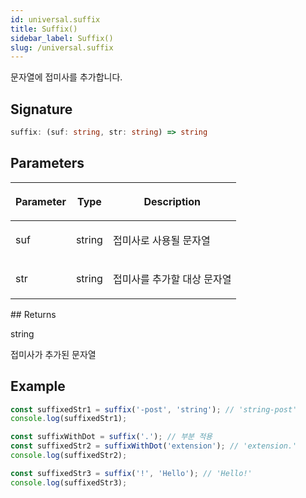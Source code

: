 ```yaml
---
id: universal.suffix
title: Suffix()
sidebar_label: Suffix()
slug: /universal.suffix
---
```






문자열에 접미사를 추가합니다.

## Signature

```typescript
suffix: (suf: string, str: string) => string
```

## Parameters

<table><thead><tr><th>

Parameter


</th><th>

Type


</th><th>

Description


</th></tr></thead>
<tbody><tr><td>

suf


</td><td>

string


</td><td>

접미사로 사용될 문자열


</td></tr>
<tr><td>

str


</td><td>

string


</td><td>

접미사를 추가할 대상 문자열


</td></tr>
</tbody></table>
## Returns

string

접미사가 추가된 문자열

## Example


```typescript
const suffixedStr1 = suffix('-post', 'string'); // 'string-post'
console.log(suffixedStr1);

const suffixWithDot = suffix('.'); // 부분 적용
const suffixedStr2 = suffixWithDot('extension'); // 'extension.'
console.log(suffixedStr2);

const suffixedStr3 = suffix('!', 'Hello'); // 'Hello!'
console.log(suffixedStr3);
```

